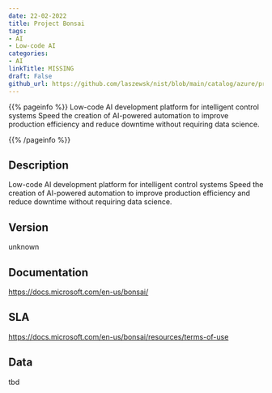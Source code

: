 ```yaml
---
date: 22-02-2022
title: Project Bonsai
tags: 
- AI
- Low-code AI
categories: 
- AI
linkTitle: MISSING
draft: False         
github_url: https://github.com/laszewsk/nist/blob/main/catalog/azure/project_bonsai.yaml
---
```


{{% pageinfo %}}
Low-code AI development platform for intelligent control systems
Speed the creation of AI-powered automation to improve production
efficiency and reduce downtime without requiring data science.

{{% /pageinfo %}}

## Description

Low-code AI development platform for intelligent control systems
Speed the creation of AI-powered automation to improve production
efficiency and reduce downtime without requiring data science.


## Version

unknown

## Documentation

https://docs.microsoft.com/en-us/bonsai/

## SLA

https://docs.microsoft.com/en-us/bonsai/resources/terms-of-use

## Data

tbd
